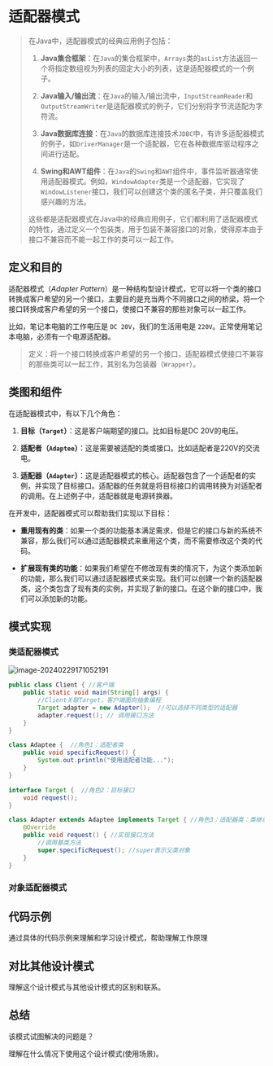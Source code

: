 # 适配器模式

> 在Java中，适配器模式的经典应用例子包括：
>
> 1. **Java集合框架**：在`Java`的集合框架中，`Arrays`类的`asList`方法返回一个将指定数组视为列表的固定大小的列表，这是适配器模式的一个例子。
>
> 2. **Java输入/输出流**：在`Java`的输入/输出流中，`InputStreamReader`和`OutputStreamWriter`是适配器模式的例子，它们分别将字节流适配为字符流。
>
> 3. **Java数据库连接**：在`Java`的数据库连接技术`JDBC`中，有许多适配器模式的例子，如`DriverManager`是一个适配器，它在各种数据库驱动程序之间进行适配。
>
> 4. **Swing和AWT组件**：在`Java`的`Swing`和`AWT`组件中，事件监听器通常使用适配器模式。例如，`WindowAdapter`类是一个适配器，它实现了`WindowListener`接口，我们可以创建这个类的匿名子类，并只覆盖我们感兴趣的方法。
>
> 这些都是适配器模式在Java中的经典应用例子，它们都利用了适配器模式的特性，通过定义一个包装类，用于包装不兼容接口的对象，使得原本由于接口不兼容而不能一起工作的类可以一起工作。

## 定义和目的

适配器模式（*Adapter Pattern*）是一种结构型设计模式，它可以将一个类的接口转换成客户希望的另一个接口，主要目的是充当两个不同接口之间的桥梁，将一个接口转换成客户希望的另一个接口，使接口不兼容的那些对象可以一起工作。

比如，笔记本电脑的工作电压是 `DC 20V`，我们的生活用电是 `220V`。正常使用笔记本电脑，必须有一个电源适配器。

> 定义：将一个接口转换成客户希望的另一个接口，适配器模式使接口不兼容的那些类可以一起工作，其别名为包装器（`Wrapper`）。

## 类图和组件

在适配器模式中，有以下几个角色：

1. **目标（`Target`）**：这是客户端期望的接口。比如目标是DC 20V的电压。

2. **适配者（`Adaptee`）**：这是需要被适配的类或接口。比如适配者是220V的交流电。

3. **适配器（`Adapter`）**：这是适配器模式的核心。适配器包含了一个适配者的实例，并实现了目标接口。适配器的任务就是将目标接口的调用转换为对适配者的调用。在上述例子中，适配器就是电源转换器。

在开发中，适配器模式可以帮助我们实现以下目标：

- **重用现有的类**：如果一个类的功能基本满足需求，但是它的接口与新的系统不兼容，那么我们可以通过适配器模式来重用这个类，而不需要修改这个类的代码。

- **扩展现有类的功能**：如果我们希望在不修改现有类的情况下，为这个类添加新的功能，那么我们可以通过适配器模式来实现。我们可以创建一个新的适配器类，这个类包含了现有类的实例，并实现了新的接口。在这个新的接口中，我们可以添加新的功能。

## 模式实现

### 类适配器模式

![image-20240229171052191](images/2_01_Adapter/image-20240229171052191.png)

```java
public class Client { //客户端
	public static void main(String[] args) {
		//Client关联Target，客户端面向抽象编程
		Target adapter = new Adapter();  //可以选择不同类型的适配器
		adapter.request(); // 调用接口方法
	}
}

class Adaptee {  //角色1：适配者类
    public void specificRequest() {
        System.out.println("使用适配者功能...");
    }
}

interface Target {  //角色2：目标接口
    void request();
}

class Adapter extends Adaptee implements Target { //角色3：适配器类：类继承+实现目标接口
	@Override
	public void request() { //实现接口方法
		//调用基类方法
		super.specificRequest(); //super表示父类对象
	}
}
```

### 对象适配器模式



## 代码示例

通过具体的代码示例来理解和学习设计模式，帮助理解工作原理

## 对比其他设计模式

理解这个设计模式与其他设计模式的区别和联系。

## 总结

该模式试图解决的问题是？

理解在什么情况下使用这个设计模式(使用场景)。

